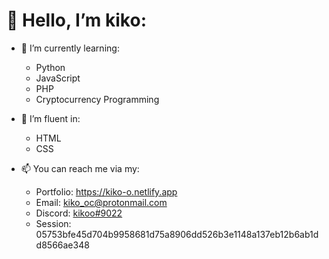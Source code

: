 # 👋 Hello, I’m kiko:

- 🌱 I’m currently learning:
  - Python
  - JavaScript
  - PHP
  - Cryptocurrency Programming
  
- 🧠 I’m fluent in:
  - HTML
  - CSS

- 📫 You can reach me via my:
  - Portfolio: https://kiko-o.netlify.app
  - Email: <a href="mailto:kiko_oc@protomail.com">kiko_oc@protonmail.com</a>
  - Discord: <a href="https://discordapp.com/users/854790762893803551/">kikoo#9022</a>
  - Session: 05753bfe45d704b9958681d75a8906dd526b3e1148a137eb12b6ab1dd8566ae348

<!--

- 💪 Websites/Projects I've developed include:
  -
  -
  -

-->

